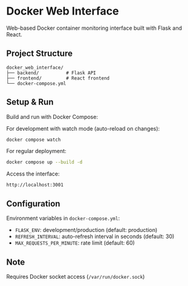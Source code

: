 # Docker Web Interface

Web-based Docker container monitoring interface built with Flask and React.

## Project Structure

```
docker_web_interface/
├── backend/          # Flask API
├── frontend/         # React frontend
└── docker-compose.yml
```

## Setup & Run

Build and run with Docker Compose:

For development with watch mode (auto-reload on changes):

```bash
docker compose watch
```

For regular deployment:

```bash
docker compose up --build -d
```

Access the interface:

```
http://localhost:3001
```

## Configuration

Environment variables in `docker-compose.yml`:

-   `FLASK_ENV`: development/production (default: production)
-   `REFRESH_INTERVAL`: auto-refresh interval in seconds (default: 30)
-   `MAX_REQUESTS_PER_MINUTE`: rate limit (default: 60)

## Note

Requires Docker socket access (`/var/run/docker.sock`)
